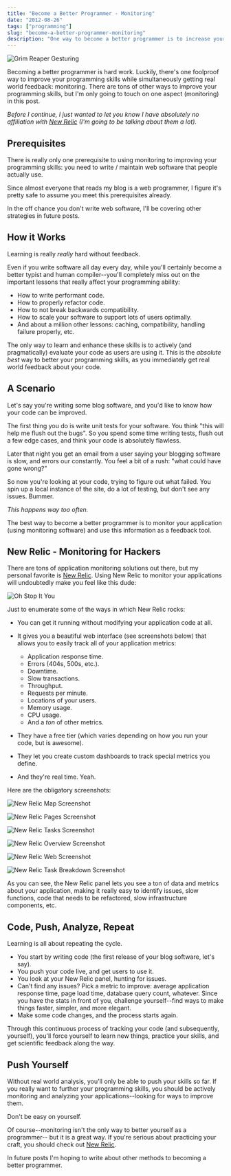 ```yaml
---
title: "Become a Better Programmer - Monitoring"
date: "2012-08-26"
tags: ["programming"]
slug: "become-a-better-programmer-monitoring"
description: "One way to become a better programmer is to increase your usage of application monitoring software.  You'd be surprised how much you'll learn!  My suggestion: use New Relic."
---
```



![Grim Reaper Gesturing][]


Becoming a better programmer is hard work.  Luckily, there's one foolproof way
to improve your programming skills while simultaneously getting real world
feedback: monitoring.  There are tons of other ways to improve your programming
skills, but I'm only going to touch on one aspect (monitoring) in this post.

*Before I continue, I just wanted to let you know I have absolutely no
affiliation with [New Relic][] (I'm going to be talking about them a lot).*


## Prerequisites

There is really only one prerequisite to using monitoring to improving your
programming skills: you need to write / maintain web software that people
actually use.

Since almost everyone that reads my blog is a web programmer, I figure it's
pretty safe to assume you meet this prerequisites already.

In the off chance you don't write web software, I'll be covering other
strategies in future posts.


## How it Works

Learning is really *really* hard without feedback.

Even if you write software all day every day, while you'll certainly become a
better typist and human compiler--you'll completely miss out on the important
lessons that really affect your programming ability:

-   How to write performant code.
-   How to properly refactor code.
-   How to not break backwards compatibility.
-   How to scale your software to support lots of users optimally.
-   And about a million other lessons: caching, compatibility, handling failure
    properly, etc.

The only way to learn and enhance these skills is to actively (and
pragmatically) evaluate your code as users are using it.  This is the *absolute
best* way to better your programming skills, as you immediately get real world
feedback about your code.


## A Scenario

Let's say you're writing some blog software, and you'd like to know how your
code can be improved.

The first thing you do is write unit tests for your software.  You think "this
will help me flush out the bugs".  So you spend some time writing tests, flush
out a few edge cases, and think your code is absolutely flawless.

Later that night you get an email from a user saying your blogging software is
slow, and errors our constantly.  You feel a bit of a rush: "what could have
gone wrong?"

So now you're looking at your code, trying to figure out what failed.  You spin
up a local instance of the site, do a lot of testing, but don't see any issues.
Bummer.

*This happens way too often.*

The best way to become a better programmer is to monitor your application
(using monitoring software) and use this information as a feedback tool.


## New Relic - Monitoring for Hackers

There are tons of application monitoring solutions out there, but my personal
favorite is [New Relic][New Relic].  Using New Relic to monitor your
applications will undoubtedly make you feel like this dude:

![Oh Stop It You][]

Just to enumerate some of the ways in which New Relic rocks:

-   You can get it running without modifying your application code at all.
-   It gives you a beautiful web interface (see screenshots below) that allows
    you to easily track all of your application metrics:
    -   Application response time.
    -   Errors (404s, 500s, etc.).
    -   Downtime.
    -   Slow transactions.
    -   Throughput.
    -   Requests per minute.
    -   Locations of your users.
    -   Memory usage.
    -   CPU usage.
    -   And a *ton* of other metrics. 

-   They have a free tier (which varies depending on how you run your code, but
    is awesome).
-   They let you create custom dashboards to track special metrics you define.
-   And they're real time.  Yeah.

Here are the obligatory screenshots:

![New Relic Map Screenshot][]

![New Relic Pages Screenshot][]

![New Relic Tasks Screenshot][]

![New Relic Overview Screenshot][]

![New Relic Web Screenshot][]

![New Relic Task Breakdown Screenshot][]

As you can see, the New Relic panel lets you see a ton of data and metrics about
your application, making it really easy to identify issues, slow functions, code
that needs to be refactored, slow infrastructure components, etc.


## Code, Push, Analyze, Repeat

Learning is all about repeating the cycle.

-   You start by writing code (the first release of your blog software, let's
    say).
-   You push your code live, and get users to use it.
-   You look at your New Relic panel, hunting for issues.
-   Can't find any issues? Pick a metric to improve: average application
    response time, page load time, database query count, whatever.  Since you
    have the stats in front of you, challenge yourself--find ways to make things
    faster, simpler, and more elegant.
-   Make some code changes, and the process starts again.

Through this continuous process of tracking your code (and subsequently,
yourself), you'll force yourself to learn new things, practice your skills, and
get scientific feedback along the way.


## Push Yourself

Without real world analysis, you'll only be able to push your skills so far.
If you really want to further your programming skills, you should be actively
monitoring and analyzing your applications--looking for ways to improve them.

Don't be easy on yourself.

Of course--monitoring isn't the only way to better yourself as a programmer--
but it is a great way.  If you're serious about practicing your craft, you
should check out [New Relic][New Relic].

In future posts I'm hoping to write about other methods to becoming a better
programmer.


  [Grim Reaper Gesturing]: /static/blog/images/2012/grim-reaper-gesturing.png "Grim Reaper Gesturing"
  [New Relic]: http://newrelic.com/ "NewRelic - Shit just got real for programmers."
  [Oh Stop It You]: /static/blog/images/2012/oh-stop-it-you.png "Oh Stop It You"
  [New Relic Map Screenshot]: /static/blog/images/2012/newrelic-map-screenshot.png "New Relic Map Screenshot"
  [New Relic Pages Screenshot]: /static/blog/images/2012/newrelic-pages-screenshot.png "New Relic Pages Screenshot"
  [New Relic Tasks Screenshot]: /static/blog/images/2012/newrelic-tasks-screenshot.png "New Relic Tasks Screenshot"
  [New Relic Overview Screenshot]: /static/blog/images/2012/newrelic-overview-screenshot.png "New Relic Overview Screenshot"
  [New Relic Web Screenshot]: /static/blog/images/2012/newrelic-web-screenshot.png "New Relic Web Screenshot"
  [New Relic Task Breakdown Screenshot]: /static/blog/images/2012/newrelic-task-breakdown-screenshot.png "New Relic Task Breakdown Screenshot"
